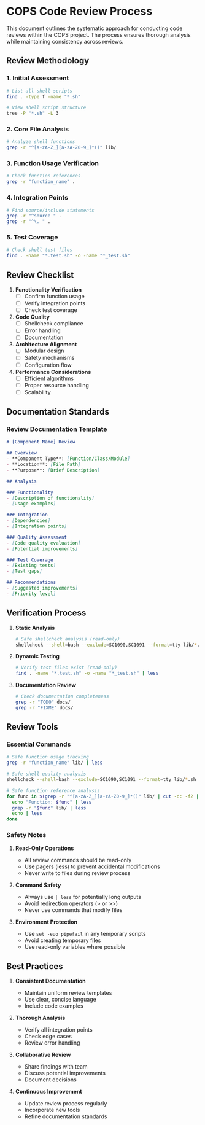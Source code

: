 # COPS Code Review Process

This document outlines the systematic approach for conducting code reviews within the COPS project. The process ensures thorough analysis while maintaining consistency across reviews.

## Review Methodology

### 1. Initial Assessment

```bash
# List all shell scripts
find . -type f -name "*.sh"

# View shell script structure
tree -P "*.sh" -L 3
```

### 2. Core File Analysis

```bash
# Analyze shell functions
grep -r "^[a-zA-Z_][a-zA-Z0-9_]*()" lib/
```

### 3. Function Usage Verification

```bash
# Check function references
grep -r "function_name" .
```

### 4. Integration Points

```bash
# Find source/include statements
grep -r "^source " .
grep -r "^\. " .
```

### 5. Test Coverage

```bash
# Check shell test files
find . -name "*.test.sh" -o -name "*_test.sh"
```

## Review Checklist

1. **Functionality Verification**
   - [ ] Confirm function usage
   - [ ] Verify integration points
   - [ ] Check test coverage

2. **Code Quality**
   - [ ] Shellcheck compliance
   - [ ] Error handling
   - [ ] Documentation

3. **Architecture Alignment**
   - [ ] Modular design
   - [ ] Safety mechanisms
   - [ ] Configuration flow

4. **Performance Considerations**
   - [ ] Efficient algorithms
   - [ ] Proper resource handling
   - [ ] Scalability

## Documentation Standards

### Review Documentation Template

```markdown
# [Component Name] Review

## Overview
- **Component Type**: [Function/Class/Module]
- **Location**: [File Path]
- **Purpose**: [Brief Description]

## Analysis

### Functionality
- [Description of functionality]
- [Usage examples]

### Integration
- [Dependencies]
- [Integration points]

### Quality Assessment
- [Code quality evaluation]
- [Potential improvements]

### Test Coverage
- [Existing tests]
- [Test gaps]

## Recommendations
- [Suggested improvements]
- [Priority level]
```

## Verification Process

1. **Static Analysis**

    ```bash
    # Safe shellcheck analysis (read-only)
    shellcheck --shell=bash --exclude=SC1090,SC1091 --format=tty lib/*.sh | less
    ```

2. **Dynamic Testing**

    ```bash
    # Verify test files exist (read-only)
    find . -name "*.test.sh" -o -name "*_test.sh" | less
    ```

3. **Documentation Review**

    ```bash
    # Check documentation completeness
    grep -r "TODO" docs/
    grep -r "FIXME" docs/
    ```

## Review Tools

### Essential Commands

```bash
# Safe function usage tracking
grep -r "function_name" lib/ | less

# Safe shell quality analysis
shellcheck --shell=bash --exclude=SC1090,SC1091 --format=tty lib/*.sh | less

# Safe function reference analysis
for func in $(grep -r "^[a-zA-Z_][a-zA-Z0-9_]*()" lib/ | cut -d: -f2 | awk '{print $1}' | sort | uniq); do
  echo "Function: $func" | less
  grep -r "$func" lib/ | less
  echo | less
done
```

### Safety Notes

1. **Read-Only Operations**
   - All review commands should be read-only
   - Use pagers (less) to prevent accidental modifications
   - Never write to files during review process

2. **Command Safety**
   - Always use `| less` for potentially long outputs
   - Avoid redirection operators (> or >>)
   - Never use commands that modify files

3. **Environment Protection**
   - Use `set -euo pipefail` in any temporary scripts
   - Avoid creating temporary files
   - Use read-only variables where possible

## Best Practices

1. **Consistent Documentation**
   - Maintain uniform review templates
   - Use clear, concise language
   - Include code examples

2. **Thorough Analysis**
   - Verify all integration points
   - Check edge cases
   - Review error handling

3. **Collaborative Review**
   - Share findings with team
   - Discuss potential improvements
   - Document decisions

4. **Continuous Improvement**
   - Update review process regularly
   - Incorporate new tools
   - Refine documentation standards
